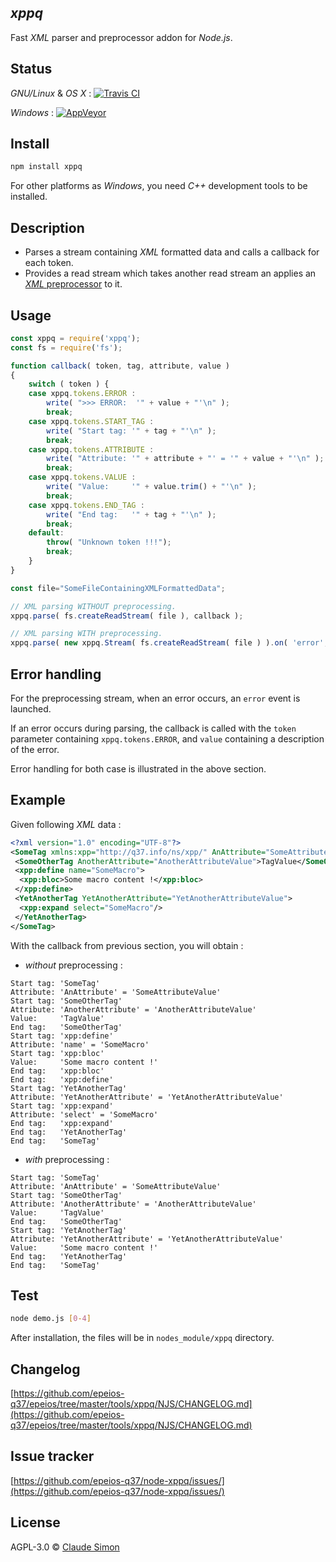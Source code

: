 ## _xppq_ 

Fast *XML* parser and preprocessor addon for *Node.js*.

## Status
*GNU/Linux* & *OS X* : [![Travis CI](https://travis-ci.org/epeios-q37/xppq-node.png)](https://travis-ci.org/epeios-q37/xppq-node)
 
*Windows* : [![AppVeyor](http://ci.appveyor.com/api/projects/status/github/epeios-q37/xppq-node)](http://ci.appveyor.com/project/epeios-q37/xppq-node)


## Install

```sh
npm install xppq
```

For other platforms as *Windows*, you need *C++* development tools to be installed.

## Description

- Parses a stream containing *XML* formatted data and calls a callback for each token.
- Provides a read stream which takes another read stream an applies an [*XML* preprocessor](http://q37.info/s/t/xppq/) to it.

## Usage

```js
const xppq = require('xppq');
const fs = require('fs');

function callback( token, tag, attribute, value )
{
	switch ( token ) {
	case xppq.tokens.ERROR :
		write( ">>> ERROR:  '" + value + "'\n" );
		break;
	case xppq.tokens.START_TAG :
		write( "Start tag: '" + tag + "'\n" );
		break;
	case xppq.tokens.ATTRIBUTE :
		write( "Attribute: '" + attribute + "' = '" + value + "'\n" );
		break;
	case xppq.tokens.VALUE :
		write( "Value:     '" + value.trim() + "'\n" );
		break;
	case xppq.tokens.END_TAG :
		write( "End tag:   '" + tag + "'\n" );
		break;
	default:
		throw( "Unknown token !!!");
		break;
	}
}

const file="SomeFileContainingXMLFormattedData";

// XML parsing WITHOUT preprocessing.
xppq.parse( fs.createReadStream( file ), callback );

// XML parsing WITH preprocessing.
xppq.parse( new xppq.Stream( fs.createReadStream( file ) ).on( 'error', (err) => console.error( '>>> ERROR : ' + err ) ), callback );
```
## Error handling

For the preprocessing stream, when an error occurs, an `error` event is launched.

If an error occurs during parsing, the callback is called with the `token` parameter containing `xppq.tokens.ERROR`, and `value` containing a description of the error.

Error handling for both case is illustrated in the above section. 

## Example

Given following *XML* data :

```XML
<?xml version="1.0" encoding="UTF-8"?>
<SomeTag xmlns:xpp="http://q37.info/ns/xpp/" AnAttribute="SomeAttributeValue">
 <SomeOtherTag AnotherAttribute="AnotherAttributeValue">TagValue</SomeOtherTag>
 <xpp:define name="SomeMacro">
  <xpp:bloc>Some macro content !</xpp:bloc>
 </xpp:define>
 <YetAnotherTag YetAnotherAttribute="YetAnotherAttributeValue">
  <xpp:expand select="SomeMacro"/>
 </YetAnotherTag>
</SomeTag>
```

With the callback from previous section, you will obtain :

 - *without* preprocessing :

```
Start tag: 'SomeTag'
Attribute: 'AnAttribute' = 'SomeAttributeValue'
Start tag: 'SomeOtherTag'
Attribute: 'AnotherAttribute' = 'AnotherAttributeValue'
Value:     'TagValue'
End tag:   'SomeOtherTag'
Start tag: 'xpp:define'
Attribute: 'name' = 'SomeMacro'
Start tag: 'xpp:bloc'
Value:     'Some macro content !'
End tag:   'xpp:bloc'
End tag:   'xpp:define'
Start tag: 'YetAnotherTag'
Attribute: 'YetAnotherAttribute' = 'YetAnotherAttributeValue'
Start tag: 'xpp:expand'
Attribute: 'select' = 'SomeMacro'
End tag:   'xpp:expand'
End tag:   'YetAnotherTag'
End tag:   'SomeTag'
```

- *with* preprocessing :

```
Start tag: 'SomeTag'
Attribute: 'AnAttribute' = 'SomeAttributeValue'
Start tag: 'SomeOtherTag'
Attribute: 'AnotherAttribute' = 'AnotherAttributeValue'
Value:     'TagValue'
End tag:   'SomeOtherTag'
Start tag: 'YetAnotherTag'
Attribute: 'YetAnotherAttribute' = 'YetAnotherAttributeValue'
Value:     'Some macro content !'
End tag:   'YetAnotherTag'
End tag:   'SomeTag'
```


## Test

```sh
node demo.js [0-4]
```

After installation, the files will be in `nodes_module/xppq` directory.

## Changelog

[https://github.com/epeios-q37/epeios/tree/master/tools/xppq/NJS/CHANGELOG.md](https://github.com/epeios-q37/epeios/tree/master/tools/xppq/NJS/CHANGELOG.md)

## Issue tracker

[https://github.com/epeios-q37/node-xppq/issues/](https://github.com/epeios-q37/node-xppq/issues/)

## License

AGPL-3.0 © [Claude Simon](http://w37.info/contact/)

[npm]: https://www.npmjs.org/package/xppq

